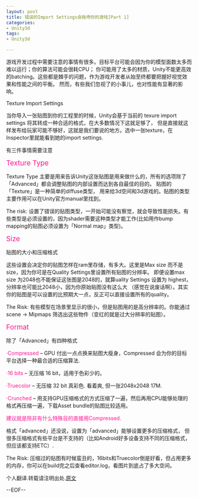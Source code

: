 ```yaml
---
layout: post
title: 错误的Import Settings会拖垮你的游戏[Part 1]
categories:
- Unity3d
tags:
- Unity3d

---
```


游戏开发过程中需要注意的事情有很多。目标平台可能会因为你的模型面数太多而难以运行；你的算法可能会很耗CPU；
你可能用了太多的材质，Unity不能更高效的batching。这些都是棘手的问题，作为游戏开发者从始至终都要把握好视觉效果和性能之间的平衡。
然而，有些我们忽视了的小事儿，也对性能有显著的影响。

Texture Import Settings

当你导入一张贴图到你的工程里的时候，Unity会基于当前的 texure import settings 将其转成一种合适的格式，在大多数情况下这就足够了，
但是直接就这样发布给玩家可能不够好，这就是我们要说的地方。选中一张texture，在Inspector里就能看到她的import settings.

有三件事情需要注意

<span style="color:DeepPink; font-size: 14pt">Texture Type</span>

Texture Type 主要是用来告诉Unity这张贴图是用来做什么的，所有的选项除了「Advanced」都会调整贴图的内部设置而达到各自最佳的目的。
贴图的「Texture」是一种简单的diffuse类型，
用来给3d空间和3d游戏的。贴图的类型主要作用可以在Unity官方manual里找到。

The risk: 设置了错误的贴图类型，一开始可能没有察觉，就会导致性能损失。有些类型是必须设置的，因为shader需要这种类型才能工作(比如用作bump mapping的贴图必须设置为「Normal map」类型)。

<span style="color:DeepPink; font-size: 14pt">Size</span> 

贴图的大小和压缩格式

这些设置会决定你的贴图怎样在ram里存储，有多大。这里是Max size 而不是 size，因为你可是在Quality Settings里设置所有贴图的分辨率。
即便设置max size 为2048也不能保证这张图是2048的，就算uality Settings 设置为 highest，分辨率也可能比2048小，因为你原始贴图没有这么大
（感觉在说废话啊）。其实你的贴图是可以设置的比预期大一点，反正可以直接设置所有的quality。

The Risk: 有些模型在场景里显示的很小，但是贴图用的是高分辨率的。你能通过scene -> Mipmaps 筛选出这些物件（变红的就是过大分辨率的贴图）。

<span style="color:DeepPink; font-size: 14pt">Format</span>  

除了「Advanced」有四种格式  

<span style="color:DeepPink">·Compressed</span> – GPU 付出一点点换来贴图大瘦身，Compressed 会为你的目标平台选择一种最合适的压缩算法.  

<span style="color:DeepPink">·16 bits</span> – 无压缩 16 bit，适用于色彩少的。  

<span style="color:DeepPink">·Truecolor</span> – 无压缩 32 bit 真彩色. 看着爽, 但一张2048x2048 17M.  

<span style="color:DeepPink">·Crunched</span> – 用支持GPU压缩格式的方式压缩了一遍，然后再用CPU能够处理的格式再压缩一遍，下载Asset bundle的贴图比较适用。

<span style="color:DeepPink">建议就是除非有什么特殊目的直接用Compressed.</span>


格式「advanced」还没说，设置为「advanced」能够设置更多的压缩格式，
但很多压缩格式有些平台是不支持的（比如Android好多设备支持不同的压缩格式，但应该都支持ETC）.  

The Risk: 压缩过的贴图有时候蛮丑的，16bits和Truecolor倒是好看，但占用更多的内存，你可以在build完之后查看editor.log，看图片到底占了多大空间。


个人翻译.转载请注明出处.[原文](http://blog.theknightsofunity.com/wrong-import-settings-killing-unity-game-part-1/)  

--EOF--						
